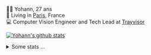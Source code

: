 <p>
  👨🏻 <bold>Yohann</bold>, 27 ans<br/>
  💼 Living in <a href="https://www.google.com/maps?q=paris">Paris</a>, France<br/>
  💻 Computer Vision Engineer and Tech Lead at <a href="https://trayvisor.com/">Trayvisor</a><br/>
</p>

<a href="https://github.com/anuraghazra/github-readme-stats"><img align="center" src="https://github-readme-stats-go94hl40s-yohann84l.vercel.app//api?username=yohann84L&show_icons=true&include_all_commits=true" alt="Yohann's github stats" /> </a>


<details>
  <summary>Some stats ...</summary><br/>
  

<!--START_SECTION:waka-->
![Code Time](http://img.shields.io/badge/Code%20Time-726%20hrs%2010%20mins-blue)

![Profile Views](http://img.shields.io/badge/Profile%20Views-0-blue)

**🐱 My GitHub Data** 

> 📦 440.6 kB Used in GitHub's Storage 
 > 
> 🏆 533 Contributions in the Year 2023
 > 
> 🚫 Not Opted to Hire
 > 
> 📜 24 Public Repositories 
 > 
> 🔑 21 Private Repositories 
 > 
**I'm an Early 🐤** 

```text
🌞 Morning                10705 commits       ████████░░░░░░░░░░░░░░░░░   31.16 % 
🌆 Daytime                19508 commits       ██████████████░░░░░░░░░░░   56.78 % 
🌃 Evening                3987 commits        ███░░░░░░░░░░░░░░░░░░░░░░   11.60 % 
🌙 Night                  157 commits         ░░░░░░░░░░░░░░░░░░░░░░░░░   00.46 % 
```
📅 **I'm Most Productive on Wednesday** 

```text
Monday                   6410 commits        █████░░░░░░░░░░░░░░░░░░░░   18.66 % 
Tuesday                  6326 commits        █████░░░░░░░░░░░░░░░░░░░░   18.41 % 
Wednesday                7678 commits        ██████░░░░░░░░░░░░░░░░░░░   22.35 % 
Thursday                 7455 commits        █████░░░░░░░░░░░░░░░░░░░░   21.70 % 
Friday                   6062 commits        ████░░░░░░░░░░░░░░░░░░░░░   17.64 % 
Saturday                 146 commits         ░░░░░░░░░░░░░░░░░░░░░░░░░   00.42 % 
Sunday                   280 commits         ░░░░░░░░░░░░░░░░░░░░░░░░░   00.81 % 
```


📊 **This Week I Spent My Time On** 

```text
🕑︎ Time Zone: Europe/Paris

💬 Programming Languages: 
Python                   1 hr 21 mins        █████████████████░░░░░░░░   67.19 % 
SQL                      28 mins             ██████░░░░░░░░░░░░░░░░░░░   23.42 % 
YAML                     4 mins              █░░░░░░░░░░░░░░░░░░░░░░░░   03.88 % 
Text                     3 mins              █░░░░░░░░░░░░░░░░░░░░░░░░   03.19 % 
HTTP Request             1 min               ░░░░░░░░░░░░░░░░░░░░░░░░░   01.07 % 

🔥 Editors: 
PyCharm                  1 hr 58 mins        ████████████████████████░   97.38 % 
VS Code                  3 mins              █░░░░░░░░░░░░░░░░░░░░░░░░   02.62 % 

💻 Operating System: 
Mac                      2 hrs 1 min         █████████████████████████   100.00 % 
```

**I Mostly Code in Python** 

```text
Python                   20 repos            ████████████░░░░░░░░░░░░░   50.00 % 
Jupyter Notebook         4 repos             ██░░░░░░░░░░░░░░░░░░░░░░░   10.00 % 
HTML                     2 repos             █░░░░░░░░░░░░░░░░░░░░░░░░   05.00 % 
JavaScript               2 repos             █░░░░░░░░░░░░░░░░░░░░░░░░   05.00 % 
Shell                    1 repo              █░░░░░░░░░░░░░░░░░░░░░░░░   02.50 % 
```




 Last Updated on 11/08/2023 00:25:44 UTC
<!--END_SECTION:waka-->
